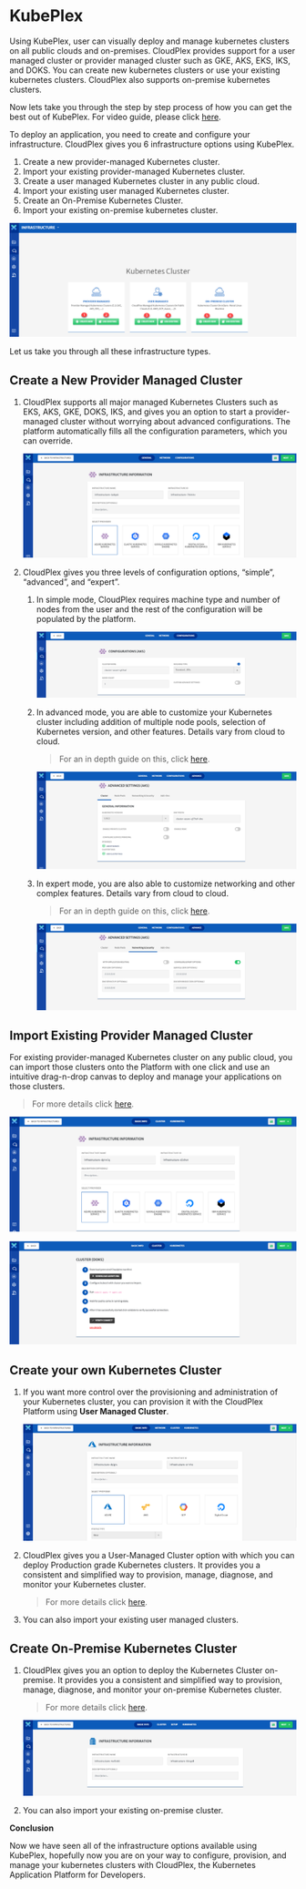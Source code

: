 # KubePlex

Using KubePlex, user can visually deploy and manage kubernetes clusters on all public clouds and on-premises. CloudPlex provides support for a user managed cluster or provider managed cluster such as GKE, AKS, EKS, IKS, and DOKS. You can create new kubernetes clusters or use your existing kubernetes clusters. CloudPlex also supports on-premise kubernetes clusters.

Now lets take you through the step by step process of how you can get the best out of KubePlex. For video guide, please click [here](https://drive.google.com/file/d/10uh93QJC9hTNC4HXe1hJUIK9N8h2Eb5Y/view?usp=sharing). 

To deploy an application, you need to create and configure your infrastructure. CloudPlex gives you 6 infrastructure options using KubePlex.

1. Create a new provider-managed Kubernetes cluster.
2. Import your existing provider-managed Kubernetes cluster.
3. Create a user managed Kubernetes cluster in any public cloud.
4. Import your existing user managed Kubernetes cluster.
5. Create an On-Premise Kubernetes Cluster.
6. Import your existing on-premise kubernetes cluster.

![1](imgs/1.png)

Let us take you through all these infrastructure types.

## Create a New Provider Managed Cluster

1. CloudPlex supports all major managed Kubernetes Clusters such as EKS, AKS, GKE, DOKS, IKS, and gives you an option to start a provider-managed cluster without worrying about advanced configurations. The platform automatically fills all the configuration parameters, which you can override.

   ![2](imgs/2.png)

2. CloudPlex gives you three levels of configuration options, “simple”, “advanced”, and “expert”. 

   1. In simple mode, CloudPlex requires machine type and number of nodes from the user and the rest of the configuration will be populated by the platform.

      ![3](imgs/3.png)

   2. In advanced mode, you are able to customize your Kubernetes cluster including addition of multiple node pools, selection of Kubernetes version, and other features. Details vary from cloud to cloud.

      > For an in depth guide on this, click [here](/pages/user-guide/components/cluster/pm-new-cluster/aks-cluster/aks-cluster?id=aks-cluster).

      ![4](imgs/4.png)

   3. In expert mode, you are also able to customize networking and other complex features. Details vary from cloud to cloud.

      > For an in depth guide on this, click [here](/pages/user-guide/components/cluster/pm-new-cluster/aks-cluster/aks-cluster?id=aks-cluster).

      ![5](imgs/5.png)

## Import Existing Provider Managed Cluster

For existing provider-managed Kubernetes cluster on any public cloud, you can import those clusters onto the Platform with one click and use an intuitive drag-n-drop canvas to deploy and manage your applications on those clusters. 

> For more details click [here](/pages/user-guide/getting-started/pm-existing-cluster/pm-existing-cluster?id=provider-managed-existing-kubernetes-cluster).

![6](imgs/6.png)

![7](imgs/7.png)

## Create your own Kubernetes Cluster

1. If you want more control over the provisioning and administration of your Kubernetes cluster, you can provision it with the CloudPlex Platform using **User Managed Cluster**.

   ![8](imgs/8.png)

2. CloudPlex gives you a User-Managed Cluster option with which you can deploy Production grade Kubernetes clusters. It provides you a consistent and simplified way to provision, manage, diagnose, and monitor your Kubernetes cluster.

   > For more details click [here](/pages/user-guide/getting-started/um-new-cluster/um-new-cluster?id=user-managed-new-kubernetes-cluster).

3. You can also import your existing user managed clusters.

## Create On-Premise Kubernetes Cluster

1. CloudPlex gives you an option to deploy the Kubernetes Cluster on-premise. It provides you a consistent and simplified way to provision, manage, diagnose, and monitor your on-premise Kubernetes cluster.

   > For more details click [here](/pages/user-guide/getting-started/um-new-op-cluster/um-new-op-cluster?id=user-managed-new-on-premise-kubernetes-cluster).

   ![9](imgs/9.png)

2. You can also import your existing on-premise cluster. 

**Conclusion**

Now we have seen all of the infrastructure options available using KubePlex, hopefully now you are on your way to configure, provision, and manage your kubernetes clusters with CloudPlex, the Kubernetes Application Platform for Developers. 